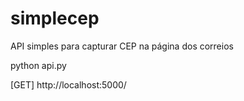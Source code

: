 # simplecep
API simples para capturar CEP na página dos correios

python api.py

[GET] http://localhost:5000/<cep>
